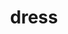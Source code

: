 ---
layout: smileys&emotion
title: dress
emoji: dress
permalink: 👗.html
image: assets/img/3moji/dress.png
---